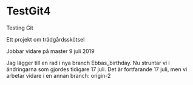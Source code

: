 TestGit4
========

Testing Git

Ett projekt om trädgårdsskötsel

Jobbar vidare på master 9 juli 2019




Jag lägger till en rad i nya branch Ebbas_birthday.
Nu struntar vi i ändringarna som gjordes tidigare 17 juli. 
Det är fortfarande 17 juli, men vi arbetar vidare i en annan branch: origin-2